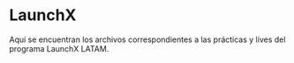 # LaunchX


Aquí se encuentran los archivos correspondientes a las prácticas y lives del programa LaunchX LATAM.